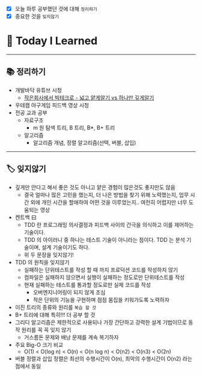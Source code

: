 - [x]  오늘 하루 공부했던 것에 대해 `정리하기`
- [x]  중요한 것을 `잊지않기`

# 🚩 Today I Learned

---

## 📚 정리하기

- 개발바닥 유튜브 시청
    - [작은회사에서 빅테크로 - 넓고 얕게알기 vs 하나만 깊게알기](https://youtu.be/SG181JgWC1k)
- 우테캠 야구게임 피드백 영상 시청
- 전공 교과 공부
    - 자료구조
        - m 원 탐색 트리, B 트리, B*, B+ 트리
    - 알고리즘
        - 알고리즘 개념, 정렬 알고리즘(선택, 버블, 삽입)

---

## 🏷 잊지않기

- 깊게만 안다고 해서 좋은 것도 아니고 얕은 경험이 많은것도 좋지만도 않음
    - 결국 얼마나 많은 고민을 했는지, 더 나은 방법을 찾기 위해 노력했는지, 업무 시간 외에 개인 시간을 할애하여 어떤 것을 이루었는지.. 여전히 어렵지만 너무 도움되는 영상
- 켄트백 曰
    - TDD 란 프로그래밍 의사결정과 피드백 사이의 간극을 의식하고 이를 제어하는 기술이다.
    - TDD 의 아이러니 중 하나는 테스트 기술이 아니라는 점이다. TDD 는 분석 기술이며, 설계 기술이기도 하다.
    - 위 두 문장을 잊지않기!
- TDD 의 원칙을 잊지않기
    - 실패하는 단위테스트를 작성 할 때 까지 프로덕션 코드를 작성하지 않기
    - 컴파일은 실패하지 않으면서 실행이 실패하는 정도로만 단위테스트를 작성
    - 현재 실패하는 테스트를 통과할 정도로만 실제 코드를 작성
        - 오버엔지니어링이 되지 않게 조심
        - 작은 단위의 기능을 구현하며 점점 몸집을 키워가도록 노력하자
- 이진 트리의 종류와 원리를 `복습 할 것`
- B+ 트리에 대해 특히!!! 더 공부 할 것
- 그리디 알고리즘은 제한적으로 사용되나 가장 간단하고 강력한 설계 기법이므로 동작 원리를 꼭 꼭 잊지 않기
    - 거스름돈 문제와 배낭 문제를 계속 복기하자
- 주요 Big-O 크기 비교
    - O(1) < O(log n) < O(n) < O(n log n) < O(n2) < O(n3) < O(2n)
- 버블 정렬과 삽입 정렬은 최선의 수행시간이 O(n), 최악의 수행시간이 O(n2) 라는 점에서 동일